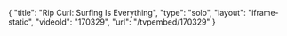 {
    "title": "Rip Curl: Surfing Is Everything",
    "type": "solo",
    "layout": "iframe-static",
    "videoId": "170329",
    "url": "\/tvpembed\/170329"
}